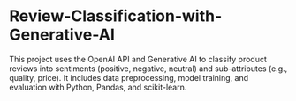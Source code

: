 # Review-Classification-with-Generative-AI
This project uses the OpenAI API and Generative AI to classify product reviews into sentiments (positive, negative, neutral) and sub-attributes (e.g., quality, price). It includes data preprocessing, model training, and evaluation with Python, Pandas, and scikit-learn.
